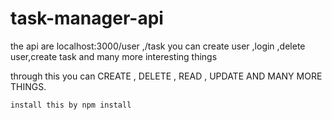 # task-manager-api
the api are localhost:3000/user ,/task you can create user ,login ,delete user,create task and many more interesting things

through this you can CREATE , DELETE , READ , UPDATE AND MANY MORE THINGS.

```
install this by npm install
